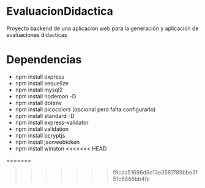 
# EvaluacionDidactica

Proyecto backend de una aplicacion web  para la generación y aplicación de evaluaciones didacticas

# Dependencias

- npm install express
- npm install sequelize
- npm install mysql2
- npm install nodemon -D
- npm install dotenv
- npm install picocolors (opcional pero falta configurarlo)
- npm install standard -D
- npm install express-validator
- npm install validation
- npm install bcryptjs
- npm install jsonwebtoken
- npm install winston
<<<<<<< HEAD
  
=======
>>>>>>> f9cda51696d9e13e3587f89bbe3f51c6866bb4fe
